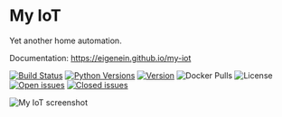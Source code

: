 # My IoT

Yet another home automation.

Documentation: https://eigenein.github.io/my-iot

[![Build Status](https://travis-ci.com/eigenein/myiot.svg?branch=master)](https://travis-ci.com/eigenein/my-iot)
[![Python Versions](https://img.shields.io/pypi/pyversions/myiot.svg)](https://pypi.org/project/my-iot/)
[![Version](https://img.shields.io/pypi/v/myiot.svg)](https://pypi.org/project/my-iot/)
![Docker Pulls](https://img.shields.io/docker/pulls/eigenein/my-iot.svg)
![License](https://img.shields.io/github/license/eigenein/my-iot.svg)
[![Open issues](https://img.shields.io/github/issues-raw/eigenein/myiot.svg)](https://github.com/eigenein/my-iot/issues)
[![Closed issues](https://img.shields.io/github/issues-closed-raw/eigenein/myiot.svg)](https://github.com/eigenein/my-iot/issues)

![My IoT screenshot](https://eigenein.github.io/my-iot/README.png)
